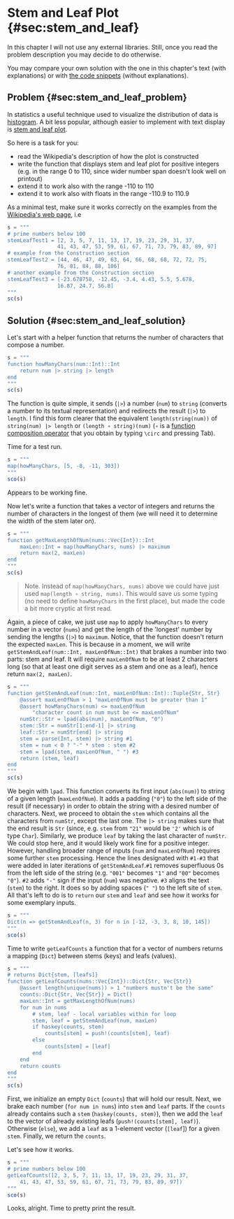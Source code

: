 # Stem and Leaf Plot {#sec:stem_and_leaf}

In this chapter I will not use any external libraries. Still, once you read the
problem description you may decide to do otherwise.

You may compare your own solution with the one in this chapter's text (with
explanations) or with [the code
snippets](https://github.com/b-lukaszuk/BS_wJ_eng/tree/main/code_snippets/stem_and_leaf)
(without explanations).

## Problem {#sec:stem_and_leaf_problem}

In statistics a useful technique used to visualize the distribution of data is
[histogram](https://en.wikipedia.org/wiki/Histogram). A bit less popular,
although easier to implement with text display is [stem and leaf
plot](https://en.wikipedia.org/wiki/Stem-and-leaf_display).

So here is a task for you:

- read the Wikipedia's description of how the plot is constructed
- write the function that displays stem and leaf plot for positive integers
  (e.g. in the range 0 to 110, since wider number span doesn't look well on
  printout)
- extend it to work also with the range -110 to 110
- extend it to work also with floats in the range -110.9 to 110.9

As a minimal test, make sure it works correctly on the examples from the
[Wikipedia's web page](https://en.wikipedia.org/wiki/Stem-and-leaf_display), i.e


```jl
s = """
# prime numbers below 100
stemLeafTest1 = [2, 3, 5, 7, 11, 13, 17, 19, 23, 29, 31, 37,
                41, 43, 47, 53, 59, 61, 67, 71, 73, 79, 83, 89, 97]
# example from the Construction section
stemLeafTest2 = [44, 46, 47, 49, 63, 64, 66, 68, 68, 72, 72, 75,
                76, 81, 84, 88, 106]
# another example from the Construction section
stemLeafTest3 = [-23.678758, -12.45, -3.4, 4.43, 5.5, 5.678,
                16.87, 24.7, 56.8]
"""
sc(s)
```

## Solution {#sec:stem_and_leaf_solution}

Let's start with a helper function that returns the number of characters that
compose a number.

```jl
s = """
function howManyChars(num::Int)::Int
    return num |> string |> length
end
"""
sc(s)
```

The function is quite simple, it sends (`|>`) a number (`num`) to `string`
(converts a number to its textual representation) and redirects the result
(`|>`) to `length`. I find this form clearer that the equivalent
`length(string(num))` of `string(num) |> length` or `(length ∘ string)(num)`
(`∘` is a [function composition
operator](https://docs.julialang.org/en/v1/manual/functions/#Function-composition-and-piping)
that you obtain by typing `\circ` and pressing Tab).

Time for a test run.

```jl
s = """
map(howManyChars, [5, -8, -11, 303])
"""
sco(s)
```

Appears to be working fine.

Now let's write a function that takes a vector of integers and returns the
number of characters in the longest of them (we will need it to determine the
width of the stem later on).

```jl
s = """
function getMaxLengthOfNum(nums::Vec{Int})::Int
    maxLen::Int = map(howManyChars, nums) |> maximum
    return max(2, maxLen)
end
"""
sc(s)
```

> Note. Instead of `map(howManyChars, nums)` above we could have just used
> `map(length ∘ string, nums)`. This would save us some typing (no need to
> define `howManyChars` in the first place), but made the code a bit more
> cryptic at first read.

Again, a piece of cake, we just use `map` to apply `howManyChars` to every
number in a vector (`nums`) and get the length of the 'longest' number by
sending the lengths (`|>`) to `maximum`. Notice, that the function doesn't
return the expected `maxLen`. This is because in a moment, we will write
`getStemAndLeaf(num::Int, maxLenOfNum::Int)` that brakes a number into two
parts: stem and leaf. It will require `maxLenOfNum` to be at least 2 characters
long (so that at least one digit serves as a stem and one as a leaf), hence
return `max(2, maxLen)`.

```jl
s = """
function getStemAndLeaf(num::Int, maxLenOfNum::Int)::Tuple{Str, Str}
    @assert maxLenOfNum > 1 "maxLenOfNum must be greater than 1"
    @assert howManyChars(num) <= maxLenOfNum
		"character count in num must be <= maxLenOfNum"
    numStr::Str = lpad(abs(num), maxLenOfNum, "0")
    stem::Str = numStr[1:end-1] |> string
    leaf::Str = numStr[end] |> string
    stem = parse(Int, stem) |> string #1
    stem = num < 0 ? "-" * stem : stem #2
    stem = lpad(stem, maxLenOfNum, " ") #3
    return (stem, leaf)
end
"""
sc(s)
```

We begin with `lpad`. This function converts its first input (`abs(num)`) to
string of a given length (`maxLenOfNum`). It adds a padding (`"0"`) to the left
side of the result (if necessary) in order to obtain the string with a desired
number of characters. Next, we proceed to obtain the `stem` which contains all
the characters from `numStr`, except the last one. The `|> string` makes sure
that the end result is `Str` (since, e.g. `stem` from `"21"` would be `'2'`
which is of type `Char`). Similarly, we produce `leaf` by taking the last
character of `numStr`. We could stop here, and it would likely work fine for a
positive integer. However, handling broader range of inputs (`num` and
`maxLenOfNum`) requires some further `stem` processing. Hence the lines
designated with `#1-#3` that were added in later iterations of
`getStemAndLeaf`.`#1` removes superfluous 0s from the left side of the string
(e.g. `"001"` becomes `"1"` and `"00"` becomes `"0"`). `#2` adds `"-"` sign if
the input (`num`) was negative. `#3` aligns the text (`stem`) to the right. It
does so by adding spaces (`" "`) to the left site of `stem`. All that's left to
do is to `return` our `stem` and `leaf` and see how it works for some exemplary
inputs.

```jl
s = """
Dict(n => getStemAndLeaf(n, 3) for n in [-12, -3, 3, 8, 10, 145])
"""
sco(s)
```

Time to write `getLeafCounts` a function that for a vector of numbers returns a
mapping (`Dict`) between stems (keys) and leafs (values).

```jl
s = """
# returns Dict{stem, [leafs]}
function getLeafCounts(nums::Vec{Int})::Dict{Str, Vec{Str}}
    @assert length(unique(nums)) > 1 "numbers mustn't be the same"
    counts::Dict{Str, Vec{Str}} = Dict()
	maxLen::Int = getMaxLengthOfNum(nums)
    for num in nums
		# stem, leaf - local variables within for loop
        stem, leaf = getStemAndLeaf(num, maxLen)
        if haskey(counts, stem)
            counts[stem] = push!(counts[stem], leaf)
        else
            counts[stem] = [leaf]
        end
    end
    return counts
end
"""
sc(s)
```

First, we initialize an empty `Dict` (`counts`) that will hold our result. Next,
we brake each number (`for num in nums`) into `stem` and `leaf` parts. If the
`counts` already contains such a `stem` (`haskey(counts, stem)`), then we add
the `leaf` to the vector of already existing leafs
(`push!(counts[stem], leaf)`). Otherwise (`else`), we add a `leaf` as
a 1-element vector (`[leaf`]) for a given `stem`. Finally, we return the
`counts`.

Let's see how it works.

```jl
s = """
# prime numbers below 100
getLeafCounts([2, 3, 5, 7, 11, 13, 17, 19, 23, 29, 31, 37,
	41, 43, 47, 53, 59, 61, 67, 71, 73, 79, 83, 89, 97])
"""
sco(s)
```

Looks, alright. Time to pretty print the result.
